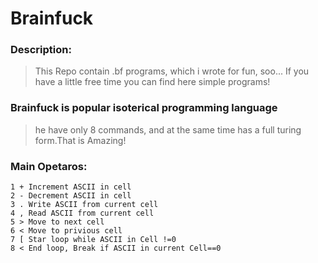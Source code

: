 # Brainfuck

### Description:

>This Repo contain .bf programs, which i wrote for fun, soo... If you have a  little free time you can find here simple programs!

### Brainfuck is popular isoterical programming language

> he have only 8 commands, and at the same time has a full turing form.That is Amazing!

### Main Opetaros:

```bf
1 + Increment ASCII in cell
2 - Decrement ASCII in cell
3 . Write ASCII from current cell
4 , Read ASCII from current cell
5 > Move to next cell
6 < Move to privious cell
7 [ Star loop while ASCII in Cell !=0
8 < End loop, Break if ASCII in current Cell==0
```
